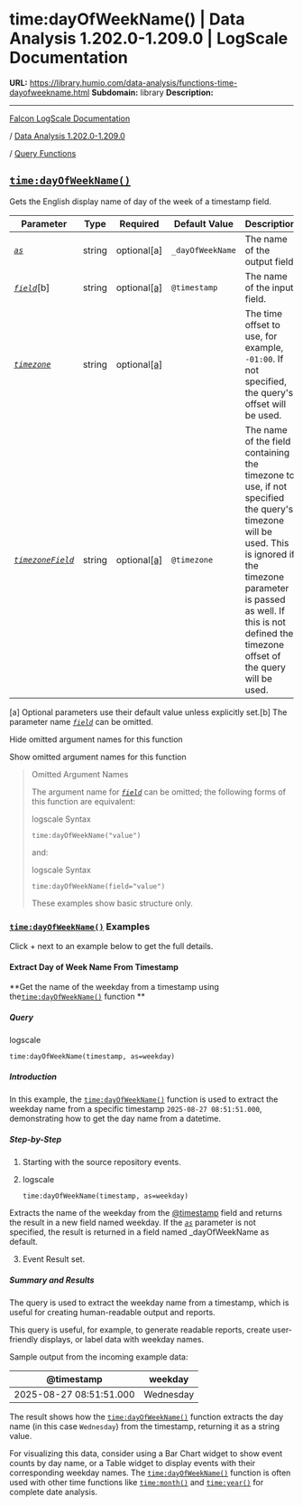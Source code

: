 # time:dayOfWeekName() | Data Analysis 1.202.0-1.209.0 | LogScale Documentation

**URL:** https://library.humio.com/data-analysis/functions-time-dayofweekname.html
**Subdomain:** library
**Description:** 

---

[Falcon LogScale Documentation](https://library.humio.com)

/ [Data Analysis 1.202.0-1.209.0](data-analysis-docs.html)

/ [Query Functions](functions.html)

## [`time:dayOfWeekName()`](functions-time-dayofweekname.html "time:dayOfWeekName\(\)")

Gets the English display name of day of the week of a timestamp field. 

Parameter| Type| Required| Default Value| Description  
---|---|---|---|---  
[ _`as`_](functions-time-dayofweekname.html#query-functions-time-dayofweekname-as)|  string| optional[a] | `_dayOfWeekName`|  The name of the output field.   
[_`field`_](functions-time-dayofweekname.html#query-functions-time-dayofweekname-field)[b]| string| optional[[a]](functions-time-dayofweekname.html#ftn.table-functions-time-dayofweekname-optparamfn) | `@timestamp`|  The name of the input field.   
[_`timezone`_](functions-time-dayofweekname.html#query-functions-time-dayofweekname-timezone)|  string| optional[[a]](functions-time-dayofweekname.html#ftn.table-functions-time-dayofweekname-optparamfn) |  |  The time offset to use, for example, `-01:00`. If not specified, the query's offset will be used.   
[_`timezoneField`_](functions-time-dayofweekname.html#query-functions-time-dayofweekname-timezonefield)|  string| optional[[a]](functions-time-dayofweekname.html#ftn.table-functions-time-dayofweekname-optparamfn) | `@timezone`|  The name of the field containing the timezone to use, if not specified the query's timezone will be used. This is ignored if the timezone parameter is passed as well. If this is not defined the timezone offset of the query will be used.   
[a] Optional parameters use their default value unless explicitly set.[b] The parameter name [_`field`_](functions-time-dayofweekname.html#query-functions-time-dayofweekname-field) can be omitted.  
  
Hide omitted argument names for this function

Show omitted argument names for this function

> Omitted Argument Names
> 
> The argument name for [_`field`_](functions-time-dayofweekname.html#query-functions-time-dayofweekname-field) can be omitted; the following forms of this function are equivalent:
> 
> logscale Syntax
>     
>     
>     time:dayOfWeekName("value")
> 
> and:
> 
> logscale Syntax
>     
>     
>     time:dayOfWeekName(field="value")
> 
> These examples show basic structure only.

### [`time:dayOfWeekName()`](functions-time-dayofweekname.html "time:dayOfWeekName\(\)") Examples

Click + next to an example below to get the full details.

#### Extract Day of Week Name From Timestamp

**Get the name of the weekday from a timestamp using the[`time:dayOfWeekName()`](functions-time-dayofweekname.html "time:dayOfWeekName\(\)") function **

##### Query

logscale
    
    
    time:dayOfWeekName(timestamp, as=weekday)

##### Introduction

In this example, the [`time:dayOfWeekName()`](functions-time-dayofweekname.html "time:dayOfWeekName\(\)") function is used to extract the weekday name from a specific timestamp `2025-08-27 08:51:51.000`, demonstrating how to get the day name from a datetime. 

##### Step-by-Step

  1. Starting with the source repository events.

  2. logscale
         
         time:dayOfWeekName(timestamp, as=weekday)

Extracts the name of the weekday from the [@timestamp](searching-data-event-fields.html#searching-data-event-fields-metadata-timestamp) field and returns the result in a new field named weekday. If the [_`as`_](functions-time-dayofweekname.html#query-functions-time-dayofweekname-as) parameter is not specified, the result is returned in a field named _dayOfWeekName as default. 

  3. Event Result set.




##### Summary and Results

The query is used to extract the weekday name from a timestamp, which is useful for creating human-readable output and reports. 

This query is useful, for example, to generate readable reports, create user-friendly displays, or label data with weekday names. 

Sample output from the incoming example data: 

@timestamp| weekday  
---|---  
2025-08-27 08:51:51.000| Wednesday  
  
The result shows how the [`time:dayOfWeekName()`](functions-time-dayofweekname.html "time:dayOfWeekName\(\)") function extracts the day name (in this case `Wednesday`) from the timestamp, returning it as a string value. 

For visualizing this data, consider using a Bar Chart widget to show event counts by day name, or a Table widget to display events with their corresponding weekday names. The [`time:dayOfWeekName()`](functions-time-dayofweekname.html "time:dayOfWeekName\(\)") function is often used with other time functions like [`time:month()`](functions-time-month.html "time:month\(\)") and [`time:year()`](functions-time-year.html "time:year\(\)") for complete date analysis.
